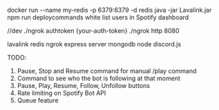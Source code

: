 docker run --name my-redis -p 6379:6379 -d redis
java -jar Lavalink.jar
npm run deploycommands
white list users in Spotify dashboard

//dev
./ngrok authtoken {your-auth-token}
./ngrok http 8080

lavalink
redis
ngrok
express server
mongodb
node
discord.js

TODO:

1. Pause, Stop and Resume command for manual /play command
1. Command to see who the bot is following at that moment
1. Pause, Play, Resume, Follow, Unfollow buttons
1. Rate limiting on Spotify Bot API
1. Queue feature
